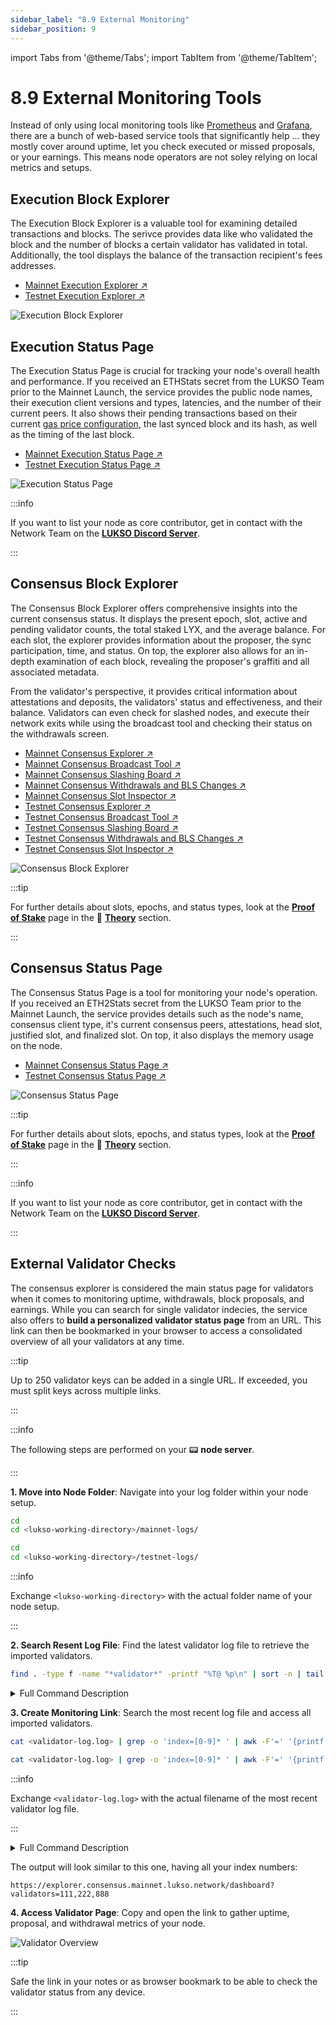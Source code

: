 ```yaml
---
sidebar_label: "8.9 External Monitoring"
sidebar_position: 9
---
```


import Tabs from '@theme/Tabs';
import TabItem from '@theme/TabItem';

# 8.9 External Monitoring Tools

<!--TODO: finish/wrap up the introduction section-->

Instead of only using local monitoring tools like [Prometheus](/docs/guides/monitoring/prometheus.md) and [Grafana](/docs/guides/monitoring/grafana.md), there are a bunch of web-based service tools that significantly help ... they mostly cover around uptime, let you check executed or missed proposals, or your earnings. This means node operators are not soley relying on local metrics and setups.

## Execution Block Explorer

The Execution Block Explorer is a valuable tool for examining detailed transactions and blocks. The serivce provides data like who validated the block and the number of blocks a certain validator has validated in total. Additionally, the tool displays the balance of the transaction recipient's fees addresses.

- [Mainnet Execution Explorer ↗](https://explorer.execution.mainnet.lukso.network/)
- [Testnet Execution Explorer ↗](https://explorer.execution.testnet.lukso.network/)

![Execution Block Explorer](/img/guides/monitoring/explorer-pages-1.png)

## Execution Status Page

The Execution Status Page is crucial for tracking your node's overall health and performance. If you received an ETHStats secret from the LUKSO Team prior to the Mainnet Launch, the service provides the public node names, their execution client versions and types, latencies, and the number of their current peers. It also shows their pending transactions based on their current [gas price configuration](/docs/guides/maintenance/gas-price-configuration.md), the last synced block and its hash, as well as the timing of the last block.

- [Mainnet Execution Status Page ↗](https://stats.execution.mainnet.lukso.network/)
- [Testnet Execution Status Page ↗](https://stats.execution.testnet.lukso.network/)

![Execution Status Page](/img/guides/monitoring/explorer-pages-2.png)

:::info

If you want to list your node as core contributor, get in contact with the Network Team on the [**LUKSO Discord Server**](https://discord.gg/lukso).

:::

## Consensus Block Explorer

The Consensus Block Explorer offers comprehensive insights into the current consensus status. It displays the present epoch, slot, active and pending validator counts, the total staked LYX, and the average balance. For each slot, the explorer provides information about the proposer, the sync participation, time, and status. On top, the explorer also allows for an in-depth examination of each block, revealing the proposer's graffiti and all associated metadata.

From the validator's perspective, it provides critical information about attestations and deposits, the validators' status and effectiveness, and their balance. Validators can even check for slashed nodes, and execute their network exits while using the broadcast tool and checking their status on the withdrawals screen.

- [Mainnet Consensus Explorer ↗](https://explorer.consensus.mainnet.lukso.network/)
- [Mainnet Consensus Broadcast Tool ↗](https://explorer.consensus.mainnet.lukso.network/tools/broadcast)
- [Mainnet Consensus Slashing Board ↗](https://explorer.consensus.mainnet.lukso.network/validators/slashings)
- [Mainnet Consensus Withdrawals and BLS Changes ↗](https://explorer.consensus.mainnet.lukso.network/validators/withdrawals)
- [Mainnet Consensus Slot Inspector ↗](https://explorer.consensus.mainnet.lukso.network/slots)
- [Testnet Consensus Explorer ↗](https://explorer.consensus.testnet.lukso.network/)
- [Testnet Consensus Broadcast Tool ↗](https://explorer.consensus.testnet.lukso.network/tools/broadcast)
- [Testnet Consensus Slashing Board ↗](https://explorer.consensus.testnet.lukso.network/validators/slashings)
- [Testnet Consensus Withdrawals and BLS Changes ↗](https://explorer.consensus.testnet.lukso.network/validators/withdrawals)
- [Testnet Consensus Slot Inspector ↗](https://explorer.consensus.testnet.lukso.network/slots)

![Consensus Block Explorer](/img/guides/monitoring/explorer-pages-3.png)

:::tip

For further details about slots, epochs, and status types, look at the [**Proof of Stake**](/docs/theory/blockchain-knowledge/proof-of-stake.md) page in the 🧠 [**Theory**](/docs/theory/preparations/node-specifications.md) section.

:::

## Consensus Status Page

The Consensus Status Page is a tool for monitoring your node's operation. If you received an ETH2Stats secret from the LUKSO Team prior to the Mainnet Launch, the service provides details such as the node's name, consensus client type, it's current consensus peers, attestations, head slot, justified slot, and finalized slot. On top, it also displays the memory usage on the node.

- [Mainnet Consensus Status Page ↗](https://stats.consensus.mainnet.lukso.network/)
- [Testnet Consensus Status Page ↗](https://stats.consensus.testnet.lukso.network/)

![Consensus Status Page](/img/guides/monitoring/explorer-pages-4.png)

:::tip

For further details about slots, epochs, and status types, look at the [**Proof of Stake**](/docs/theory/blockchain-knowledge/proof-of-stake.md) page in the 🧠 [**Theory**](/docs/theory/preparations/node-specifications.md) section.

:::

:::info

If you want to list your node as core contributor, get in contact with the Network Team on the [**LUKSO Discord Server**](https://discord.gg/lukso).

:::

## External Validator Checks

The consensus explorer is considered the main status page for validators when it comes to monitoring uptime, withdrawals, block proposals, and earnings. While you can search for single validator indecies, the service also offers to **build a personalized validator status page** from an URL. This link can then be bookmarked in your browser to access a consolidated overview of all your validators at any time.

:::tip

Up to 250 validator keys can be added in a single URL. If exceeded, you must split keys across multiple links.

:::

:::info

The following steps are performed on your 📟 **node server**.

:::

**1. Move into Node Folder**: Navigate into your log folder within your node setup.

<Tabs groupId="network">
  <TabItem value="mainnet" label="Mainnet" default>

```sh
cd
cd <lukso-working-directory>/mainnet-logs/
```

</TabItem> <TabItem value="testnet" label="Testnet">

```sh
cd
cd <lukso-working-directory>/testnet-logs/
```

</TabItem>
</Tabs>

:::info

Exchange `<lukso-working-directory>` with the actual folder name of your node setup.

:::

**2. Search Resent Log File**: Find the latest validator log file to retrieve the imported validators.

```sh
find . -type f -name "*validator*" -printf "%T@ %p\n" | sort -n | tail -1 | awk '{print $2}'
```

<details>
  <summary>Full Command Description</summary>

| Component                            | Description                                                                   |
| ------------------------------------ | ----------------------------------------------------------------------------- |
| <nobr> `find .` </nobr>              | Current directory as the starting point for the file search.                  |
| <nobr> `-type f` </nobr>             | Tells `find` to only consider regular files and ignore directories.           |
| <nobr> `-name "*validator*"` </nobr> | Matches files with "validator" anywhere in their names.                       |
| <nobr> `-printf "%T@ %p\n"` </nobr>  | Formats the output to show modification time `%T@` followed by the path `%p`. |
| <nobr> `sort -n` </nobr>             | Pipes the list and sorts the lines numerically by the modification time.      |
| <nobr> `tail -1` </nobr>             | Selects the last line, corresponding to the most recently modified file.      |
| <nobr> `awk '{print $2}'` </nobr>    | Extracts and prints the file path from the output line.                       |

</details>

**3. Create Monitoring Link**: Search the most recent log file and access all imported validators.

<Tabs groupId="network">
  <TabItem value="mainnet" label="Mainnet" default>

```sh
cat <validator-log.log> | grep -o 'index=[0-9]* ' | awk -F'=' '{printf "%s,", $2}' | sed 's/,$//' | tr -d ' ' | awk '{print "https://explorer.consensus.mainnet.lukso.network/dashboard?validators=" $0}'
```

</TabItem> <TabItem value="testnet" label="Testnet">

```sh
cat <validator-log.log> | grep -o 'index=[0-9]* ' | awk -F'=' '{printf "%s,", $2}' | sed 's/,$//' | tr -d ' ' | awk '{print "https://explorer.consensus.testnet.lukso.network/dashboard?validators=" $0}'
```

</TabItem>
</Tabs>

:::info

Exchange `<validator-log.log>` with the actual filename of the most recent validator log file.

:::

<details>
  <summary>Full Command Description</summary>

| Component                                       | Description                                                                                        |
| ----------------------------------------------- | -------------------------------------------------------------------------------------------------- |
| <nobr> `cat file` </nobr>                       | Displays all file contents including all the validator information.                                |
| <nobr> `grep -o 'index=[0-9]* '` </nobr>        | Extracts all occurrences of `index=` followed by digits, using `-o` to return only matching parts. |
| <nobr> `awk -F'=' '{printf "%s,", $2}'` </nobr> | Splits each match on `=`, and prints only the validator number followed by a comma.                |
| <nobr> `sed 's/,$//'` </nobr>                   | Removes the trailing comma from the end of the list.                                               |
| <nobr> `tr -d ' '` </nobr>                      | Deletes all spaces from the output, resulting in a compact list of comma-separated index numbers.  |
| <nobr> `awk '{print URL $0}'` </nobr>           | Prepends the `URL` to the entire index string, constructing a full link.                           |

</details>

The output will look similar to this one, having all your index numbers:

```text
https://explorer.consensus.mainnet.lukso.network/dashboard?validators=111,222,888
```

**4. Access Validator Page**: Copy and open the link to gather uptime, proposal, and withdrawal metrics of your node.

![Validator Overview](/img/guides/monitoring/explorer-pages-5.png)

:::tip

Safe the link in your notes or as browser bookmark to be able to check the validator status from any device.

:::
